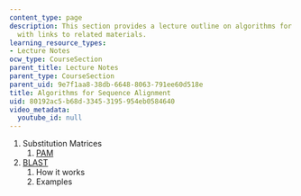 ```yaml
---
content_type: page
description: This section provides a lecture outline on algorithms for sequence alignment
  with links to related materials.
learning_resource_types:
- Lecture Notes
ocw_type: CourseSection
parent_title: Lecture Notes
parent_type: CourseSection
parent_uid: 9e7f1aa8-38db-6648-8063-791ee60d518e
title: Algorithms for Sequence Alignment
uid: 80192ac5-b68d-3345-3195-954eb0584640
video_metadata:
  youtube_id: null
---
```


1.  Substitution Matrices
    1.  [PAM](http://en.wikipedia.org/wiki/Point_accepted_mutation)
2.  [BLAST](http://www.ncbi.nlm.nih.gov/BLAST/)
    1.  How it works
    2.  Examples